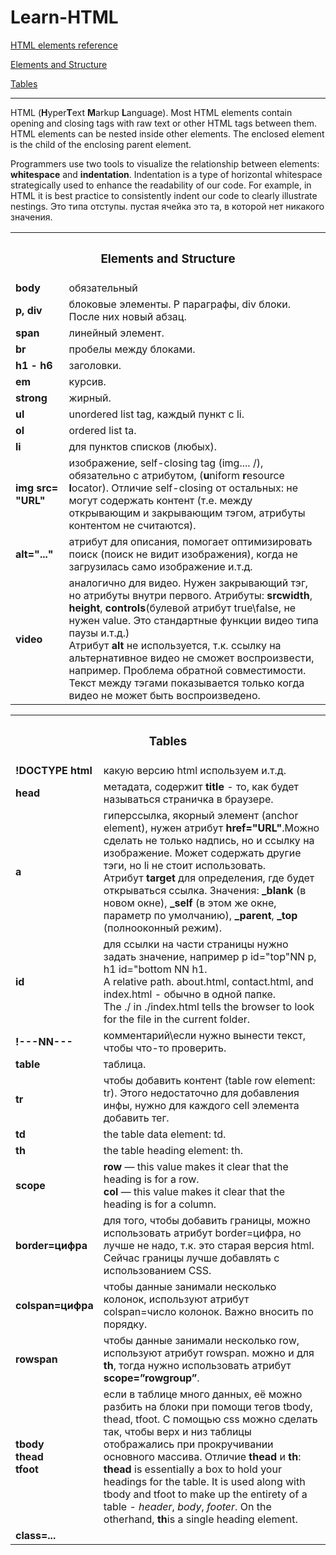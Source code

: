# Learn-HTML
<!DOCTYPE html>
<body>
<p><a href="https://developer.mozilla.org/en-US/docs/Web/HTML/Element" target=_blank>HTML elements reference</a></p>
  <p><a href="top">Elements and Structure</a></p>
  <a href="bottom">Tables</a>
  <hr>
<div>
  <p>HTML (<strong>H</strong>yper<strong>T</strong>ext <strong>M</strong>arkup <strong>L</strong>anguage). 
Most HTML elements contain opening and closing tags with raw text or other HTML tags between them.
HTML elements can be nested inside other elements. The enclosed element is the child of the enclosing parent element.</p>
  <p>Programmers use two tools to visualize the relationship between elements: <strong>whitespace</strong> and <strong>indentation</strong>. Indentation is a type of horizontal whitespace strategically used to enhance the readability of our code. For example, in HTML it is best practice to consistently indent our code to clearly illustrate nestings. Это типа отступы. 
  пустая ячейка это та, в которой нет никакого значения.</p> 
  </div>
  <div id=#top>
  <table>
      <tr> 
        <th colspan="2"><h3>Elements and Structure</h3></th>
    </tr>
    <tr>
      <td><strong>body</strong></td>
      <td>обязательный</td>
    </tr> 
    <tr>
      <td><strong>p, div</strong></td>
      <td>блоковые элементы. P параграфы, div блоки. После них новый абзац.</td>
    </tr>
    <tr>
      <td><strong>span</strong></td>
      <td>линейный элемент.</td>
    </tr>  
    <tr>
      <td><strong>br</strong></td>
      <td>пробелы между блоками.</td>
    </tr>
    <tr>
      <td><strong>h1 - h6</strong></td>
      <td>заголовки.</td>
    </tr>
    <tr>
      <td><strong>em</strong></td>
      <td>курсив.</td>
    </tr>
    <tr>
      <td><strong>strong</strong></td>
      <td>жирный.</td>
    </tr>
    <tr>
      <td><strong>ul</strong></td>
      <td>unordered list tag, каждый пункт с li.</td>
    </tr>
    <tr>
      <td><strong>ol</strong></td> 
      <td>ordered list ta.</td>
    </tr>
    <tr>
      <td><strong>li</strong></td>
      <td>для пунктов списков (любых).</td>
    </tr>
    <tr>
      <td><strong>img src= "URL"</strong></td>
      <td>изображение, self-closing tag (img.... /), обязательно с атрибутом, (<strong>u</strong>niform <strong>r</strong>esource <strong>l</strong>ocator).
      Отличие self-closing от остальных: не могут содержать контент (т.е. между открывающим и закрывающим тэгом, атрибуты контентом не считаются).</td>
    </tr>
    <tr>
      <td><strong>alt="..."</strong></td>
      <td>атрибут для описания, помогает оптимизировать поиск (поиск не видит изображения), когда не загрузилась само изображение и.т.д.</td>
    </tr>
    <tr>
      <td><strong>video</strong></td>
      <td>аналогично для видео. Нужен закрывающий тэг, но атрибуты внутри первого. Атрибуты: <strong>src</strong><strong>width</strong>, <strong>height</strong>, <strong>controls</strong>(булевой атрибут true\false, не нужен value. Это стандартные функции видео типа паузы и.т.д.)
           <br>
        Атрибут <strong>alt</strong> не используется, т.к. ссылку на альтернативное видео не сможет воспроизвести, например. Проблема обратной совместимости.
        <br> Текст между тэгами показывается только когда видео не может быть воспроизведено.</td> 
    </tr>
    </table>
  </div>
<div id=#"bottom">
  <table>
    <tr>
      <th colspan="2"><h3>Tables</h3></th>
    </tr>  
    <tr>
      <td><strong>!DOCTYPE html</strong></td>
      <td>какую версию html используем и.т.д.</td>
    </tr>
    <tr>
      <td><strong>head</strong></td>
      <td>метадата, содержит <strong>title</strong> - то, как будет называться страничка в браузере.</td> 
    </tr>
    <tr>
      <td><strong>a</strong></td>
      <td>гиперссылка, якорный элемент (anchor element), нужен атрибут <strong>href="URL"</strong>.Можно сделать не только надпись, но и ссылку на изображение. Может содержать другие тэги, но li не стоит использовать. 
        <br>Атрибут <strong>target</strong> для определения, где будет открываться ссылка. Значения: <strong>_blank</strong> (в новом окне), <strong>_self</strong> (в этом же окне, параметр по умолчанию), <strong>_parent</strong>, <strong>_top</strong> (полнооконный режим).</td>
    </tr> 
    <tr>
    <td><strong>id</strong></td>
    <td>для ссылки на части страницы нужно задать значение, например p id="top"NN p, h1 id="bottom NN h1. 
      <br>A relative path. about.html, contact.html, and index.html - обычно в одной папке. 
      <br>The ./ in ./index.html tells the browser to look for the file in the current folder.</td>
    </tr>
    <tr>
      <td><strong>!---NN---</strong></td>
      <td>комментарий\если нужно вынести текст, чтобы что-то проверить.</td>
    </tr>  
    <tr>
      <td><strong>table</strong></td>
      <td>таблица.</td>
    </tr>
    <tr>
      <td><strong>tr</strong></td>
      <td>чтобы добавить контент (table row element: tr). Этого недостаточно для добавления инфы, нужно для каждого cell элемента добавить тег.</td>
    </tr>
    <tr>
      <td><strong>td</strong></td>
      <td>the table data element: td.</td>
    </tr>
    <tr>
      <td><strong>th</strong></td>
      <td>the table heading element: th.</td>
    </tr>  
    <tr>
      <td><strong>scope</strong></td>
      <td><strong>row</strong> — this value makes it clear that the heading is for a row.
        <br>
        <strong>col</strong> — this value makes it clear that the heading is for a column.</td>
    </tr>
    <tr>
      <td><strong>border=цифра</strong></td>
      <td> для того, чтобы добавить границы, можно использовать атрибут border=цифра, но лучше не надо, т.к. это старая версия html. Сейчас границы лучше добавлять с использованием CSS.</td>
    </tr>
    <tr>
      <td><strong>colspan=цифра</strong></td>
      <td> чтобы данные занимали несколько колонок, используют атрибут colspan=число колонок. Важно  вносить по порядку.</td>
    </tr>
    <tr>
      <td><strong>rowspan</strong></td>
      <td>чтобы данные занимали несколько row, используют атрибут rowspan. можно и для <strong>th</strong>, тогда нужно использовать атрибут <strong>scope=”rowgroup”</strong>.</td>
      </tr>
    <tr> 
      <td>
        <strong>tbody</strong>
        <br>
        <strong>thead</strong>
        <br>
        <strong>tfoot</strong>
      </td>
    <td> если в таблице много данных, её можно разбить на блоки при помощи тегов tbody, thead, tfoot. С помощью css можно сделать так, чтобы верх и низ таблицы отображались при прокручивании основного массива. 
      Отличие <strong>thead</strong> и <strong>th</strong>: <strong>thead</strong> is essentially a box to hold your headings for the table. It is used along with tbody and tfoot to make up the entirety of a table - <em>header</em>, <em>body</em>, <em>footer</em>.
      On the otherhand, <strong>th</strong>is a single heading element.</td>
    </tr>
    <tr>
      <td><strong>class=...</strong></td>
      <td>
    </table>
  </body>
